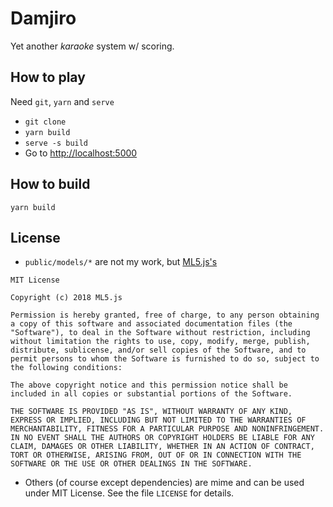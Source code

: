 # Damjiro

Yet another _karaoke_ system w/ scoring.

## How to play

Need `git`, `yarn` and `serve`

- `git clone`
- `yarn build`
- `serve -s build`
- Go to [http://localhost:5000](http://localhost:5000)

## How to build

`yarn build`

## License

- `public/models/*` are not my work, but [ML5.js's](https://ml5js.org/)
```
MIT License

Copyright (c) 2018 ML5.js

Permission is hereby granted, free of charge, to any person obtaining a copy of this software and associated documentation files (the "Software"), to deal in the Software without restriction, including without limitation the rights to use, copy, modify, merge, publish, distribute, sublicense, and/or sell copies of the Software, and to permit persons to whom the Software is furnished to do so, subject to the following conditions:

The above copyright notice and this permission notice shall be included in all copies or substantial portions of the Software.

THE SOFTWARE IS PROVIDED "AS IS", WITHOUT WARRANTY OF ANY KIND, EXPRESS OR IMPLIED, INCLUDING BUT NOT LIMITED TO THE WARRANTIES OF MERCHANTABILITY, FITNESS FOR A PARTICULAR PURPOSE AND NONINFRINGEMENT. IN NO EVENT SHALL THE AUTHORS OR COPYRIGHT HOLDERS BE LIABLE FOR ANY CLAIM, DAMAGES OR OTHER LIABILITY, WHETHER IN AN ACTION OF CONTRACT, TORT OR OTHERWISE, ARISING FROM, OUT OF OR IN CONNECTION WITH THE SOFTWARE OR THE USE OR OTHER DEALINGS IN THE SOFTWARE.
```
- Others (of course except dependencies) are mime and can be used under MIT License. See the file `LICENSE` for details.
